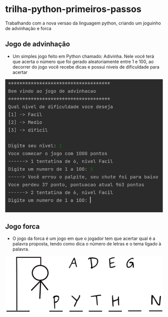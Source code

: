# trilha-python-primeiros-passos
Trabalhando com a nova versao da linguagem python, criando um joguinho de advinhação e forca


## Jogo de advinhação

* Um simples jogo feito em Python chamado: Adivinha. Nele você terá que acerta o número que foi
gerado aleatoriamente entre 1 e 100, ao decorrer do jogo você recebe dicas e possui niveis de dificuldade para acertar

![alter text](https://github.com/wagnersistemalima/trilha-python-primeiros-passos/blob/main/images/image-advinhacao1.png)



## Jogo forca

* O jogo da forca é um jogo em que o jogador tem que acertar qual é a palavra proposta, tendo como dica o número de letras e o tema ligado à palavra.

![alter text](https://github.com/wagnersistemalima/trilha-python-primeiros-passos/blob/main/images/image-forca1.png)
